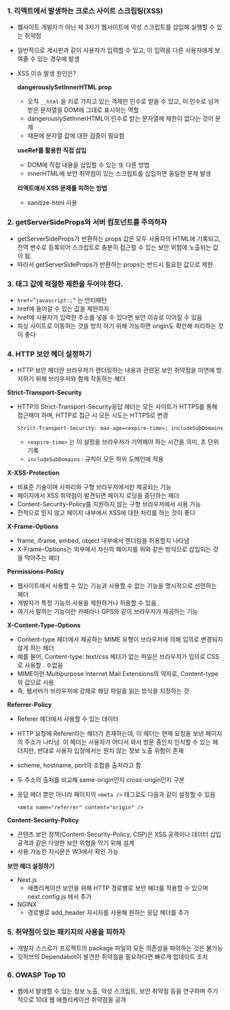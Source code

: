 ### 1. 리액트에서 발생하는 크로스 사이트 스크립팅(XSS)

- 웹사이트 개발자가 아닌 제 3자가 웹사이트에 악성 스크립트를 삽입해 실행할 수 있는 취약점
- 일반적으로 게시판과 같이 사용자가 입력할 수 있고, 이 입력을 다른 사용자에게 보여줄 수 있는 경우에 발생
- XSS 이슈 발생 원인은?
    
    **dangerouslySetInnerHTML prop**
    
    - 오직 `__html` 을 키로 가지고 있는 객체만 인수로 받을 수 있고, 이 인수로 넘겨받은 문자열을 DOM에 그대로 표시하는 역할
    - dangerouslySetInnerHTML이 인수로 받는 문자열에 제한이 없다는 것이 문제
    - 때문에 문자열 값에 대한 검증이 필요함
    
    **useRef를 활용한 직접 삽입**
    
    - DOM에 직접 내용을 삽입할 수 있는 또 다른 방법
    - innerHTML에 보안 취약점이 있는 스크립트를 삽입하면 동일한 문제 발생
    
    **리액트에서 XSS 문제를 피하는 방법**
    
    - sanitize-html 사용

### 2. getServerSideProps와 서버 컴포넌트를 주의하자

- getServerSideProps가 반환하는 props 값은 모두 사용자의 HTML에 기록되고, 전역 변수로 등록되어 스크립트로 충분히 접근할 수 있는 보안 위험에 노출되는 값이 됨.
- 따라서 getServerSideProps가 반환하는 props는 반드시 필요한 값으로 제한

### 3. <a> 태그 값에 적절한 제한을 두어야 한다.

- `href=”javascript:;”` 는 안티패턴
- href에 들어갈 수 있는 값을 제한하자
- href에 사용자가 입력한 주소를 넣을 수 있다면 보안 이슈로 이어질 수 있음
- 피싱 사이트로 이동하는 것을 방지 하기 위해 가능하면 origin도 확인해 처리하는 것이 좋다

### 4. HTTP 보안 헤더 설정하기

- HTTP 보안 헤더란 브라우저가 렌더링하는 내용과 관련된 보안 취약점을 미연에 방지하기 위해 브라우저와 함께 작동하는 헤더

**Strict-Transport-Security**

- HTTP의 Strict-Transport-Security응답 헤더는 모든 사이트가 HTTPS를 통해 접근해야 하며, HTTP로 접근 시 모든 시도는 HTTPS로 변경
    
    ```tsx
    Strict-Transport-Security: max-age=<expire-time>; includeSubDomains
    ```
    
    - `<expire-time>` 는 이 설정을 브라우저가 기억해야 하는 시간을 의미, 초 단위 기록
    - `includeSubDomains` : 규칙이 모든 하위 도메인에 적용

**X-XSS-Protection**

- 비표준 기술이며 사파리와 구형 브라우저에서만 제공되는 기능
- 페이지에서 XSS 취약점이 발견되면 페이지 로딩을 중단하는 헤더
- Content-Security-Policy를 지원하지 않는 구형 브라우저에서 사용 가능
- 전적으로 믿지 않고 페이지 내부에서 XSS에 대한 처리를 하는 것이 좋다

**X-Frame-Options**

- frame, iframe, embed, object 내부에서 렌더링을 허용할지 나타냄
- X-Frame-Options는 외부에서 자신의 페이지를 위와 같은 방식으로 삽입되는 것을 막아주는 헤더

**Permissions-Policy**

- 웹사이트에서 사용할 수 있는 기능과 사용할 수 없는 기능을 명시적으로 선언하는 헤더
- 개발자가 특정 기능의 사용을 제한하거나 허용할 수 있음
- 여기서 말하는 기능이란 카메라나 GPS와 같이 브라우저가 제공하는 기능

**X-Content-Type-Options**

- Content-type 헤더에서 제공하는 MIME 유형이 브라우저에 의해 임의로 변경되지 않게 하는 헤더
- 예를 들어, Content-type: text/css 헤더가 없는 파일은 브라우저가 임의로 CSS로 사용할 . 수없음
- MIME이란 Multipurpose Internet Mail Extensions의 약자로, Content-type의 값으로 사용
- 즉, 웹서버가 브라우저에 강제로 해당 파일을 읽는 방식을 지정하는 것

**Referrer-Policy**

- Referer 헤더에서 사용할 수 있는 데이터
- HTTP 요청에 Referer라는 헤더가 존재하는데, 이 헤더는 현재 요청을 보낸 페이지의 주소가 나타남. 이 헤더는 사용자가 어디서 와서 방문 중인지 인식할 수 있는 헤더지만, 반대로 사용자 입장에서는 원치 않는 정보 노출 위험이 존재
- scheme, hostname, port의 조합을 출처라고 함
- 두 주소의 출처를 비교해 same-origin인지 cross-origin인지 구분
- 응답 헤더 뿐만 아니라 페이지의 `<meta />` 태그로도 다음과 같이 설정할 수 있음
    
    ```tsx
    <meta name="referrer" content="origin" />
    ```
    

**Content-Security-Policy**

- 콘텐츠 보안 정책(Content-Security-Policy, CSP)은 XSS 공격이나 데이터 삽입 공격과 같은 다양한 보안 위협을 막기 위해 설계
- 사용 가능한 지시문은 W3에서 확인 가능

**보안 헤더 설정하기**

- Next.js
    - 애플리케이션 보안을 위해 HTTP 경로별로 보안 헤더를 적용할 수 있으며 next.config.js 에서 추가
- NGINX
    - 경로별로 add_header 지시자를 사용해 원하는 응답 헤더를 추가

### 5. 취약점이 있는 패키지의 사용을 피하자

- 개발자 스스로가 프로젝트의 package 파일의 모든 의존성을 파악하는 것은 불가능
- 깃허브의 Dependabot이 발견한 취약점을 필요하다면 빠르게 업데이트 조치

### 6. OWASP Top 10

- 웹에서 발생할 수 있는 정보 노출, 악성 스크립트, 보안 취약점 등을 연구하며 주기적으로 10대 웹 애플리케이션 취약점을 공개
